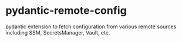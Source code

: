 # pydantic-remote-config
pydantic extension to fetch configuration from various remote sources including SSM, SecretsManager, Vault, etc.

